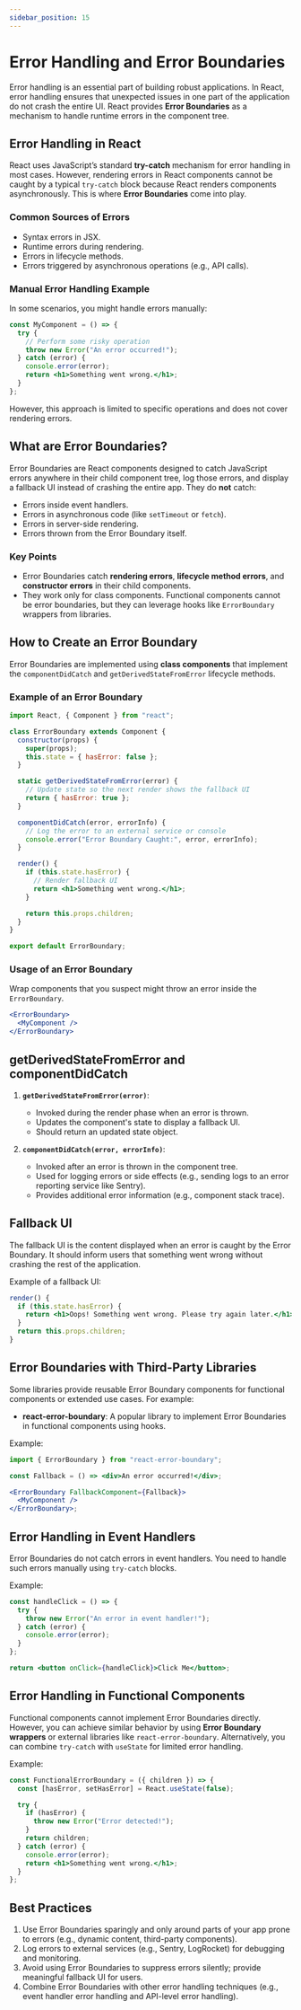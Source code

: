 ```yaml
---
sidebar_position: 15
---
```


# Error Handling and Error Boundaries

Error handling is an essential part of building robust applications. In React, error handling ensures that unexpected issues in one part of the application do not crash the entire UI. React provides **Error Boundaries** as a mechanism to handle runtime errors in the component tree.

## Error Handling in React

React uses JavaScript’s standard **try-catch** mechanism for error handling in most cases. However, rendering errors in React components cannot be caught by a typical `try-catch` block because React renders components asynchronously. This is where **Error Boundaries** come into play.

### Common Sources of Errors

- Syntax errors in JSX.
- Runtime errors during rendering.
- Errors in lifecycle methods.
- Errors triggered by asynchronous operations (e.g., API calls).

### Manual Error Handling Example

In some scenarios, you might handle errors manually:

```jsx
const MyComponent = () => {
  try {
    // Perform some risky operation
    throw new Error("An error occurred!");
  } catch (error) {
    console.error(error);
    return <h1>Something went wrong.</h1>;
  }
};
```

However, this approach is limited to specific operations and does not cover rendering errors.

## What are Error Boundaries?

Error Boundaries are React components designed to catch JavaScript errors anywhere in their child component tree, log those errors, and display a fallback UI instead of crashing the entire app. They do **not** catch:

- Errors inside event handlers.
- Errors in asynchronous code (like `setTimeout` or `fetch`).
- Errors in server-side rendering.
- Errors thrown from the Error Boundary itself.

### Key Points

- Error Boundaries catch **rendering errors**, **lifecycle method errors**, and **constructor errors** in their child components.
- They work only for class components. Functional components cannot be error boundaries, but they can leverage hooks like `ErrorBoundary` wrappers from libraries.

## How to Create an Error Boundary

Error Boundaries are implemented using **class components** that implement the `componentDidCatch` and `getDerivedStateFromError` lifecycle methods.

### Example of an Error Boundary

```jsx
import React, { Component } from "react";

class ErrorBoundary extends Component {
  constructor(props) {
    super(props);
    this.state = { hasError: false };
  }

  static getDerivedStateFromError(error) {
    // Update state so the next render shows the fallback UI
    return { hasError: true };
  }

  componentDidCatch(error, errorInfo) {
    // Log the error to an external service or console
    console.error("Error Boundary Caught:", error, errorInfo);
  }

  render() {
    if (this.state.hasError) {
      // Render fallback UI
      return <h1>Something went wrong.</h1>;
    }

    return this.props.children;
  }
}

export default ErrorBoundary;
```

### Usage of an Error Boundary

Wrap components that you suspect might throw an error inside the `ErrorBoundary`.

```jsx
<ErrorBoundary>
  <MyComponent />
</ErrorBoundary>
```

## getDerivedStateFromError and componentDidCatch

1. **`getDerivedStateFromError(error)`**:

   - Invoked during the render phase when an error is thrown.
   - Updates the component's state to display a fallback UI.
   - Should return an updated state object.

2. **`componentDidCatch(error, errorInfo)`**:
   - Invoked after an error is thrown in the component tree.
   - Used for logging errors or side effects (e.g., sending logs to an error reporting service like Sentry).
   - Provides additional error information (e.g., component stack trace).

## Fallback UI

The fallback UI is the content displayed when an error is caught by the Error Boundary. It should inform users that something went wrong without crashing the rest of the application.

Example of a fallback UI:

```jsx
render() {
  if (this.state.hasError) {
    return <h1>Oops! Something went wrong. Please try again later.</h1>;
  }
  return this.props.children;
}
```

## Error Boundaries with Third-Party Libraries

Some libraries provide reusable Error Boundary components for functional components or extended use cases. For example:

- **react-error-boundary**: A popular library to implement Error Boundaries in functional components using hooks.

Example:

```jsx
import { ErrorBoundary } from "react-error-boundary";

const Fallback = () => <div>An error occurred!</div>;

<ErrorBoundary FallbackComponent={Fallback}>
  <MyComponent />
</ErrorBoundary>;
```

## Error Handling in Event Handlers

Error Boundaries do not catch errors in event handlers. You need to handle such errors manually using `try-catch` blocks.

Example:

```jsx
const handleClick = () => {
  try {
    throw new Error("An error in event handler!");
  } catch (error) {
    console.error(error);
  }
};

return <button onClick={handleClick}>Click Me</button>;
```

## Error Handling in Functional Components

Functional components cannot implement Error Boundaries directly. However, you can achieve similar behavior by using **Error Boundary wrappers** or external libraries like `react-error-boundary`. Alternatively, you can combine `try-catch` with `useState` for limited error handling.

Example:

```jsx
const FunctionalErrorBoundary = ({ children }) => {
  const [hasError, setHasError] = React.useState(false);

  try {
    if (hasError) {
      throw new Error("Error detected!");
    }
    return children;
  } catch (error) {
    console.error(error);
    return <h1>Something went wrong.</h1>;
  }
};
```

## Best Practices

1. Use Error Boundaries sparingly and only around parts of your app prone to errors (e.g., dynamic content, third-party components).
2. Log errors to external services (e.g., Sentry, LogRocket) for debugging and monitoring.
3. Avoid using Error Boundaries to suppress errors silently; provide meaningful fallback UI for users.
4. Combine Error Boundaries with other error handling techniques (e.g., event handler error handling and API-level error handling).
